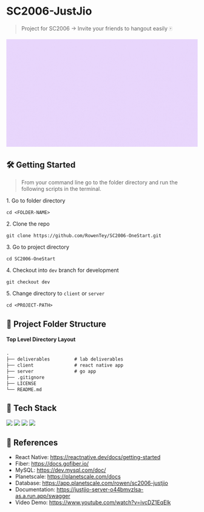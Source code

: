# SC2006-JustJio

> Project for SC2006 -> Invite your friends to hangout easily 🀄

![landing](./client/assets/gifs/JustJio.gif)

<!-- ## 🧠 The Team
| Name              |                     Area of Focus                     |GitHub Acount|
|---|:---:|---|
| Tey Kai Seong |        Back-End, Deployment        |@RowenTey|
| Amabel  |    Designer     |@|
| Aloysius |       Designer        |@|
| Eldrick |       Front-End        |@|
| Zhi Heng |       Front-End        |@|
| Harish |       Front-End        |@| -->

## 🛠 Getting Started

> From your command line go to the folder directory and run the following scripts in the terminal.

1\. Go to folder directory

```terminal
cd <FOLDER-NAME>
```

2\. Clone the repo

```terminal
git clone https://github.com/RowenTey/SC2006-OneStart.git
```

3\. Go to project directory

```terminal
cd SC2006-OneStart
```

4\. Checkout into `dev` branch for development

```terminal
git checkout dev
```

5\. Change directory to `client` or `server`

```terminal
cd <PROJECT-PATH>
```

## 📂 Project Folder Structure

#### Top Level Directory Layout

```terminal
.
├── deliverables         # lab deliverables
├── client               # react native app
├── server               # go app
├── .gitignore
├── LICENSE
└── README.md
```

## 🧪 Tech Stack
<p>
  <img src="https://img.shields.io/badge/Go-00ADD8?style=for-the-badge&logo=go&logoColor=white" >
  <img src="https://img.shields.io/badge/React_Native-20232A?style=for-the-badge&logo=react&logoColor=61DAFB" >
  <img src="https://img.shields.io/badge/MySQL-005C84?style=for-the-badge&logo=mysql&logoColor=white" >
  <img src="https://img.shields.io/badge/Google_Cloud-FF8552?style=for-the-badge&logo=google-cloud&logoColor=white" >
</p>

## 📖 References

- React Native: https://reactnative.dev/docs/getting-started
- Fiber: https://docs.gofiber.io/
- MySQL: https://dev.mysql.com/doc/
- Planetscale: https://planetscale.com/docs
- Database: https://app.planetscale.com/rowen/sc2006-justjio
- Documentation: https://justjio-server-o44bmvzlsa-as.a.run.app/swagger
- Video Demo: https://www.youtube.com/watch?v=ivcDZ1EqElk

